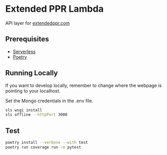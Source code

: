 # Extended PPR Lambda

API layer for [extendedppr.com](https://extendedppr.com)


## Prerequisites

* [Serverless](https://www.serverless.com/)
* [Poetry](https://python-poetry.org/)


## Running Locally

If you want to develop locally, remember to change where the webpage is pointing to your localhost.

Set the Mongo credentials in the .env file.

```bash
sls wsgi install
sls offline --httpPort 3000
```


## Test

```bash
poetry install --verbose --with test
poetry run coverage run -m pytest
```
